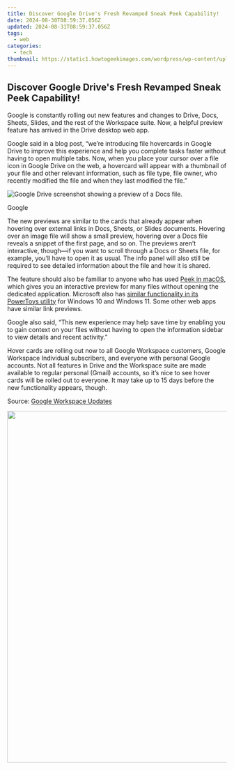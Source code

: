 ```yaml
---
title: Discover Google Drive's Fresh Revamped Sneak Peek Capability!
date: 2024-08-30T08:59:37.056Z
updated: 2024-08-31T08:59:37.056Z
tags:
  - web
categories:
  - tech
thumbnail: https://static1.howtogeekimages.com/wordpress/wp-content/uploads/2023/11/17-1.png
---
```


## Discover Google Drive's Fresh Revamped Sneak Peek Capability!

Google is constantly rolling out new features and changes to Drive, Docs, Sheets, Slides, and the rest of the Workspace suite. Now, a helpful preview feature has arrived in the Drive desktop web app.

 Google said in a blog post, “we’re introducing file hovercards in Google Drive to improve this experience and help you complete tasks faster without having to open multiple tabs. Now, when you place your cursor over a file icon in Google Drive on the web, a hovercard will appear with a thumbnail of your file and other relevant information, such as file type, file owner, who recently modified the file and when they last modified the file.”

![Google Drive screenshot showing a preview of a Docs file.](https://static1.howtogeekimages.com/wordpress/wp-content/uploads/2024/05/preview-files-in-google-drive-with-new-hovercard-feature-55-dragged.png) 

Google

 The new previews are similar to the cards that already appear when hovering over external links in Docs, Sheets, or Slides documents. Hovering over an image file will show a small preview, hovering over a Docs file reveals a snippet of the first page, and so on. The previews aren’t interactive, though—if you want to scroll through a Docs or Sheets file, for example, you’ll have to open it as usual. The info panel will also still be required to see detailed information about the file and how it is shared.

 The feature should also be familiar to anyone who has used [Peek in macOS](https://vimeo-videos.techidaily.com/new-boost-viewership-mastering-vimeo-distribution/), which gives you an interactive preview for many files without opening the dedicated application. Microsoft also has [similar functionality in its PowerToys utility](https://learn.microsoft.com/en-us/windows/powertoys/peek) for Windows 10 and Windows 11\. Some other web apps have similar link previews.

 Google also said, “This new experience may help save time by enabling you to gain context on your files without having to open the information sidebar to view details and recent activity.”

 Hover cards are rolling out now to all Google Workspace customers, Google Workspace Individual subscribers, and everyone with personal Google accounts. Not all features in Drive and the Workspace suite are made available to regular personal (Gmail) accounts, so it’s nice to see hover cards will be rolled out to everyone. It may take up to 15 days before the new functionality appears, though.

 Source: [Google Workspace Updates](https://workspaceupdates.googleblog.com/2024/05/preview-files-in-google-drive-with-hovercards.html)

<ins class="adsbygoogle"
     style="display:block"
     data-ad-format="autorelaxed"
     data-ad-client="ca-pub-7571918770474297"
     data-ad-slot="1223367746"></ins>



<ins class="adsbygoogle"
     style="display:block"
     data-ad-client="ca-pub-7571918770474297"
     data-ad-slot="8358498916"
     data-ad-format="auto"
     data-full-width-responsive="true"></ins>



<!-- affiliate ads begin -->
<a href="https://atezr.pxf.io/c/5597632/2018605/18496" target="_top" id="2018605"><img src="//a.impactradius-go.com/display-ad/18496-2018605" border="0" alt="" width="798" height="807"/></a><img height="0" width="0" src="https://imp.pxf.io/i/5597632/2018605/18496" style="position:absolute;visibility:hidden;" border="0" />
<!-- affiliate ads end -->